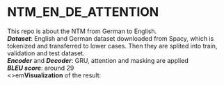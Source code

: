 # NTM_EN_DE_ATTENTION
This repo is about the NTM from German to English. <br>
<em><b>Dataset</b></em>: English and German dataset downloaded from Spacy, which is tokenized and transferred to lower cases. Then they are splited into train, validation and test dataset. <br>
<em><b>Encoder</b> </em>and <em><b>Decoder</b></em>: GRU, attention and masking are applied<br>
<em><b>BLEU score</b></em>: around 29<br>
<>em<b>Visualization</b> </em>of the result:<br>
